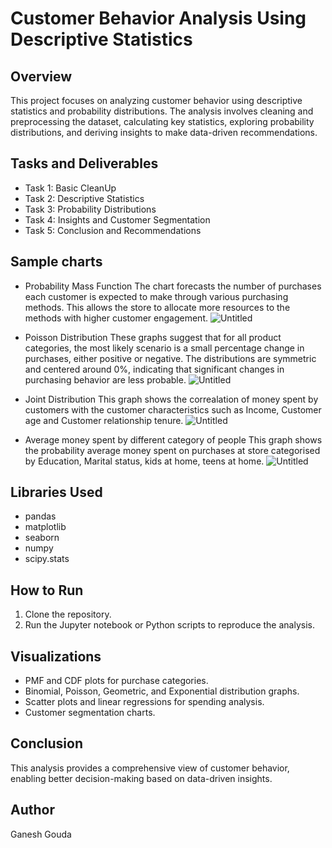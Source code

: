 # Customer Behavior Analysis Using Descriptive Statistics

## Overview
This project focuses on analyzing customer behavior using descriptive statistics and probability distributions. The analysis involves cleaning and preprocessing the dataset, calculating key statistics, exploring probability distributions, and deriving insights to make data-driven recommendations.

## Tasks and Deliverables
- Task 1: Basic CleanUp
- Task 2: Descriptive Statistics
- Task 3: Probability Distributions
- Task 4: Insights and Customer Segmentation
- Task 5: Conclusion and Recommendations

## Sample charts
- Probability Mass Function
  The chart forecasts the number of purchases each customer is expected to make through various purchasing methods. This allows the store to allocate more resources to the methods with higher customer engagement.
![Untitled](https://github.com/user-attachments/assets/3a7b6390-e36a-45ef-b478-e2614cd656da)

- Poisson Distribution
  These graphs suggest that for all product categories, the most likely scenario is a small percentage change in purchases, either positive or negative. The distributions are symmetric and centered around 0%, indicating that significant changes in purchasing behavior are less probable.
![Untitled](https://github.com/user-attachments/assets/66e6ed0c-2141-4287-80c9-b66e4b0ecab2)

- Joint Distribution
   This graph shows the correalation of money spent by customers with the customer characteristics such as Income, Customer age and Customer relationship tenure.
![Untitled](https://github.com/user-attachments/assets/db9ab8d8-8ddb-47f2-93a0-51f79b138625)

- Average money spent by different category of people
  This graph shows the probability average money spent on purchases at store categorised by Education, Marital status, kids at home, teens at home.
![Untitled](https://github.com/user-attachments/assets/43aab698-3eb7-4597-949c-eaa2b3ec0c72)


## Libraries Used
- pandas
- matplotlib
- seaborn
- numpy
- scipy.stats

## How to Run
1. Clone the repository.
3. Run the Jupyter notebook or Python scripts to reproduce the analysis.

## Visualizations
- PMF and CDF plots for purchase categories.
- Binomial, Poisson, Geometric, and Exponential distribution graphs.
- Scatter plots and linear regressions for spending analysis.
- Customer segmentation charts.

## Conclusion
This analysis provides a comprehensive view of customer behavior, enabling better decision-making based on data-driven insights.

## Author
Ganesh Gouda
